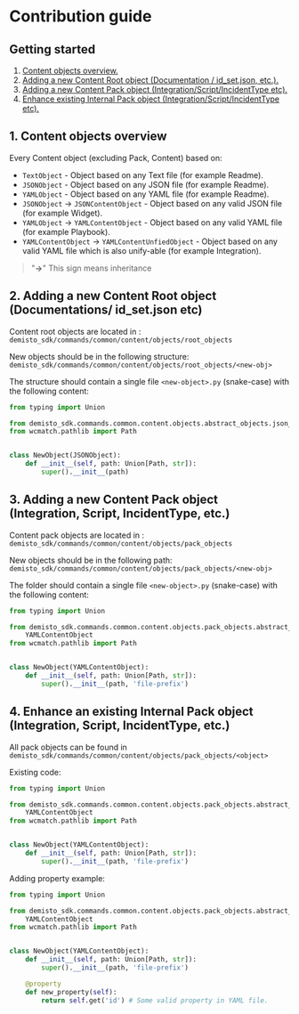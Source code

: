 # Contribution guide

## Getting started

1. [Content objects overview.](#1-content-objects-overview)
2. [Adding a new Content Root object (Documentation / id_set.json, etc.).](#2-adding-new-content-root-object-documentations-id_setjson-etc)
3. [Adding a new Content Pack object (Integration/Script/IncidentType etc).](#3-adding-new-content-pack-object-integrationscriptincidenttype-etc)
4. [Enhance existing Internal Pack object (Integration/Script/IncidentType etc).](#4-enhance-existing-internal-pack-object-integrationscriptincidenttype-etc)


## 1. Content objects overview
Every Content object (excluding Pack, Content) based on:
 - `TextObject` - Object based on any Text file (for example Readme).
 - `JSONObject` - Object based on any JSON file (for example Readme).
 - `YAMLObject` - Object based on any YAML file (for example Readme).
 - `JSONObject` -> `JSONContentObject` - Object based on any valid JSON file (for example Widget).
 - `YAMLObject` -> `YAMLContentObject` - Object based on any valid YAML file (for example Playbook).
 - `YAMLContentObject` -> `YAMLContentUnfiedObject` - Object based on any valid YAML file which is also unify-able (for example Integration).

 > "**->**" This sign means inheritance


## 2. Adding a new Content Root object (Documentations/ id_set.json etc)
Content root objects are located in : `demisto_sdk/commands/common/content/objects/root_objects`

New objects should be in the following structure: `demisto_sdk/commands/common/content/objects/root_objects/<new-obj>`

The structure should contain a single file `<new-object>.py` (snake-case) with the following content:
```python
from typing import Union

from demisto_sdk.commands.common.content.objects.abstract_objects.json_object import JSONObject
from wcmatch.pathlib import Path


class NewObject(JSONObject):
    def __init__(self, path: Union[Path, str]):
        super().__init__(path)
```

## 3. Adding a new Content Pack object (Integration, Script, IncidentType, etc.)
Content pack objects are located in : `demisto_sdk/commands/common/content/objects/pack_objects`

New objects should be in the following path: `demisto_sdk/commands/common/content/objects/pack_objects/<new-obj>`

The folder should contain a single file `<new-object>.py` (snake-case) with the following content:
```python
from typing import Union

from demisto_sdk.commands.common.content.objects.pack_objects.abstract_pack_objects.yaml_content_object import \
    YAMLContentObject
from wcmatch.pathlib import Path


class NewObject(YAMLContentObject):
    def __init__(self, path: Union[Path, str]):
        super().__init__(path, 'file-prefix')
```

## 4. Enhance an existing Internal Pack object (Integration, Script, IncidentType, etc.)
All pack objects can be found in `demisto_sdk/commands/common/content/objects/pack_objects/<object>`


Existing code:
```python
from typing import Union

from demisto_sdk.commands.common.content.objects.pack_objects.abstract_pack_objects.yaml_content_object import \
    YAMLContentObject
from wcmatch.pathlib import Path


class NewObject(YAMLContentObject):
    def __init__(self, path: Union[Path, str]):
        super().__init__(path, 'file-prefix')
```

Adding property example:
```python
from typing import Union

from demisto_sdk.commands.common.content.objects.pack_objects.abstract_pack_objects.yaml_content_object import \
    YAMLContentObject
from wcmatch.pathlib import Path


class NewObject(YAMLContentObject):
    def __init__(self, path: Union[Path, str]):
        super().__init__(path, 'file-prefix')

    @property
    def new_property(self):
        return self.get('id') # Some valid property in YAML file.
```

